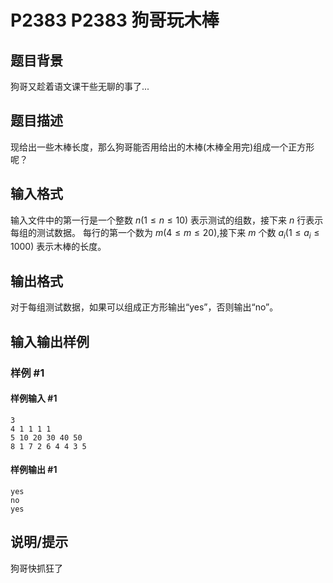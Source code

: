 # P2383 P2383 狗哥玩木棒

## 题目背景

狗哥又趁着语文课干些无聊的事了...


## 题目描述

现给出一些木棒长度，那么狗哥能否用给出的木棒(木棒全用完)组成一个正方形呢？


## 输入格式

输入文件中的第一行是一个整数 $n(1\le n\le 10)$ 表示测试的组数，接下来 $n$ 行表示每组的测试数据。 每行的第一个数为 $m(4\leq m\leq 20)$,接下来 $m$ 个数 $a_i(1\leq a_i\le 1000)$ 表示木棒的长度。


## 输出格式

对于每组测试数据，如果可以组成正方形输出“yes”，否则输出“no”。


## 输入输出样例

### 样例 #1

#### 样例输入 #1

```
3
4 1 1 1 1 
5 10 20 30 40 50 
8 1 7 2 6 4 4 3 5
```

#### 样例输出 #1

```
yes
no
yes
```

## 说明/提示

狗哥快抓狂了

